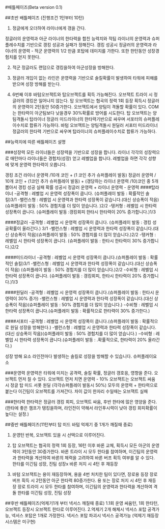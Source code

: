 #배틀페이즈(Beta version 0.1)


##초반 배틀페이즈 (진행조건 1턴부터 10턴) 
1. 정글에게 오더하여 라이너에게 갱을 간다.

정글러의 운영력과 아군 라이너의 한타력을 합친 능력치와 적팀 라이너의 운영력과 슈퍼플레수치를 기반으로 갱킹 성공과 실패가 정해진다.
갱킹 성공시 정글러의 운영력과 라이너의 운영력 - 적군 운영력의 1/2 만큼 포탑에 데미지를 가한다. 또한 한턴동안 성장경험치를 얻지 못한다.

2. 적군 정글러도 랜덤으로 갱킹을하여 아군성장을 방해한다.


3. 정글러 개입이 없는 라인은 운영력을 기반으로 솔킬확률이 발생하여 타워에 피해를 받으며 성장 방해를 받는다.

4. 6번째 이후 바텀오브잭트와 탑오브잭트를 획득 가능해진다.
   오브잭트 트라이 시 정글러의 갱킹은 일어나지 않는다.
   탑 오브잭트는 협곡의 정력 1회 등장 획득시 정글러의 운영력이 2턴동안 50증가한다.
   오브잭트에서 양팀이 격돌할 확률이 있다. COM는 한타력이 아군팀보다 낮을경우 30%확률로 방어를 시도한다.
   탑 오브잭트는 양팀격돌시 탑라이너 정글러 미드라이너의 한타력기반으로 싸우며 서포터의 슈퍼플레이수치로 합류가 가능하다.
   바텀 오브잭트는 양팀격돌시 원딜러 서포터 미드라이너 정글러의 한타력 기반으로 싸우며 탑라이너의 슈퍼플레이수치로 합류가 가능하다.


##능력치에 따른 배틀페이즈 설명

###성장력
모든 라이너들은 성장력을 기반으로 성장을 합니다.
라이너 각각의 성장력으로 매턴마다 라이너들은 경험치(성장) 얻고 레벨업을 합니다.
레벨업을 하면 각각 성향에 맞게 운영력 한타력이 오릅니다.

갱킹 조건 라이너 운영력 /10개 코인 + (1 코인 추가 슈퍼플레이 발동) 정글러 운영력 / 10개 코인 + (1코인 추가 슈퍼플레이 발동) + (갱당하는 라이너 운영력 /10)코인 중 5개 뽑아서 갱킹 성공 실패 확률
성공시 정글러 운영력 + 라이너 운영력 - 운영력
####탑라이너
-공격형 : 레벨업 시 운영력 성장폭이 큽니다. (슈퍼플레이 발동 : 확률적인 솔킬)3/1
-밸런스형 : 레벨업 시 운영력과 한타력 성장폭이 같습니다.(대신 상승폭이 작음)(슈퍼플레이 발동 : 50% 경험치를 더 많이 얻습니다. )2/2
-탱커형 : 레벨업 시 한타력 성장폭이 큽니다. (슈퍼플레이 발동 :갱킹회피 한타시 한타력이 20% 증가합니다.)1/3

####정글러
-공격형 : 레벨업 시 운영력 성장폭이 큽니다. (슈퍼플레이 발동 : 갱킹 성공확률이 올라간다.) 3/1
-밸런스형 : 레벨업 시 운영력과 한타력 성장폭이 같습니다.(대신 상승폭이 작음)(슈퍼플레이 발동 : 50% 경험치를 더 많이 얻습니다.)2/2
-탱커형 : 레벨업 시 한타력 성장폭이 큽니다. (슈퍼플레이 발동 : 한타시 한타력이 30% 증가합니다.)2/2

####미드라이너
-공격형 : 레벨업 시 운영력 성장폭이 큽니다.(슈퍼플레이 발동 : 확률적인 솔킬)3/1
-밸런스형 : 레벨업 시 운영력과 한타력 성장폭이 같습니다.(대신 상승폭이 작음) (슈퍼플레이 발동 : 50% 경험치를 더 많이 얻습니다.)2/2
-수비형 : 레벨업 시 한타력 성장폭이 큽니다. (슈퍼플레이 발동 : 갱킹회피, 한타시 한타력이 20% 증가합니다.)1/3

####원딜러
-공격형 : 레벨업 시 운영력 성장폭이 큽니다.(슈퍼플레이 발동 : 한타시 운영력이 30% 증가)
-밸런스형 : 레벨업 시 운영력과 한타력 성장폭이 같습니다.(대신 상승폭이 작음)(슈퍼플레이 발동 : 50% 경험치를 더 많이 얻습니다.)
-수비형 : 레벨업 시 한타력 성장폭이 큽니다.(슈퍼플레이 발동 : 확률적으로 한타력이 30% 증가한다.)

####서포터
-공격형 : 레벨업 시 운영력 성장폭이 큽니다.(슈퍼플레이 발동 : 확률적으로 원딜 성장을 방해한다.)
-밸런스형 : 레벨업 시 운영력과 한타력 성장폭이 같습니다.(대신 상승폭이 작음)(슈퍼플레이 발동 : 50% 경험치를 더 많이 얻습니다.)
-수비형 : 레벨업 시 한타력 성장폭이 큽니다.(슈퍼플레이 발동 : .확률적으로, 한타력이 20% 올라간다.)

성장 방해 요소
라인전마다 발생하는 솔킬로 성장을 방해할 수 있습니다.
슈퍼플레이요소

###운영력
운영력은 타워에 미치는 공격력, 솔킬 확률, 정글러 갱호응, 영향을 준다. 오브잭트 먼저 칠 수 있다.
오브잭트 먼저 치면 운영력 - 10% 
오브잭트는 오브잭트 싸움 시 정글 탑 미드 서폿 원딜 (각각슈퍼플레이 발동시 50%) 모두의 운영력 + 한타력으로 붙는다 이긴팀이 오브잭트를 가져간다. 차이 값이 한자리 수일때는 오브잭트 실패

###한타력
한타력은 정글러 갱킹 회피, 오브잭트 싸움, 후반 한타에 많은 영양을 준다.(한타에 좋은 챔프가 탱킹을하며, 라인전이 약해서 라인푸시력이 낮아 갱킹 회피확률이 높다는 설정.)




##중반 배틀페이즈(11턴부터 탑 미드 바텀 억제기 중 1개가 깨질때 종료)

1. 운영턴 반복, 오브잭트 있을 시 선택으로 이루어진다.
2. 탑 오브잭트는 협곡의 정력 1회 등장, 16턴 이후 바론 교체, 획득시 모든 아군의 운영력이 3턴동안 30증가한다.
   바론 트라이 시 모두 한타를 참여하며, 이긴팀의 운영력과 한타력을 계산하여 바론의 체력을 고려하여 바론 버프 획득 여부를 알 수 있다. 한타를 이긴팀 성장, 진팀 성장x
   바론 처지 시 4턴 후 재등장

3. 바텀 오브잭트는 용이 재등장하며, 용을 4번 처치한 팀이 있다면, 장로용 등장 장로버프 흭득 시 2턴동안 아군 한타력 80증가한다.
   용 또는 장로 처지 시 4턴 후 재등장
   장로 트라이 시 모두 한타를 참여하며, 이긴팀의 운영력과 한타력을 계산하여 격돌 한타를 이긴팀 성장, 진팀 성장  


##후반 배틀페이즈(억제기1개 부터 넥서스 깨질때 종료)
1.1회 운영 싸움턴, 1회 한타턴, 오브잭트 등장시 오브잭트 한타로 이루어진다.
2.억제기 2개 해체시 넥서스 포탑 공격가능, 넥서스 포탑은 1개로 가정한다. 넥서스 포탑 파괴시 넥서스 공격가능 
(억제기 재등장 시스템은 미구현)
 

  
 

